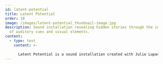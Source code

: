 ```yaml
---
id: latent-potential
title: Latent Potential
order: 10
image: /images/latent-potential_thunbnail-image.jpg
description: Sound installation revealing hidden stories through the interplay
  of auditory cues and visual elements.
content:
  - type: text
    content: >-
      
      Latent Potential is a sound installation created with Julie Lupačová, where repetitive background sounds serve as a template for visual elements in the space. Initially appearing random, the objects around visitors gradually reveal their deliberate placement, each tied to the sound composition and its hidden stories. This project explores the interplay between sound and visuals, using auditory cues to shape a narrative within the installation. Presented at the Future Ready exhibition, Campus Hybernská, in 2018.
---
```

